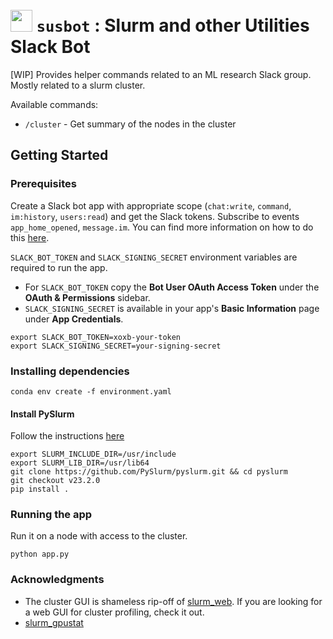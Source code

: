 #  <img style="padding-top:10px" height=35 src="https://static.wikia.nocookie.net/among-us-wiki/images/c/c7/Red_old_design.png"></img> `susbot` : Slurm and other Utilities Slack Bot </span>

[WIP] Provides helper commands related to an ML research Slack group. Mostly related to a slurm cluster. 

Available commands:
- `/cluster` - Get summary of the nodes in the cluster


## Getting Started

### Prerequisites
Create a Slack bot app with appropriate scope (`chat:write`, `command`, `im:history`, `users:read`) and get the Slack tokens. Subscribe to events `app_home_opened`, `message.im`. You can find more information on how to do this [here](https://api.slack.com/start/building/bolt-python).


`SLACK_BOT_TOKEN` and `SLACK_SIGNING_SECRET` environment variables are required to run the app. 
- For `SLACK_BOT_TOKEN` copy the **Bot User OAuth Access Token** under the **OAuth & Permissions** sidebar. 
- `SLACK_SIGNING_SECRET` is available in your app's **Basic Information** page under **App Credentials**.
```commandline
export SLACK_BOT_TOKEN=xoxb-your-token
export SLACK_SIGNING_SECRET=your-signing-secret
```

### Installing dependencies
```commandline
conda env create -f environment.yaml
```
#### Install PySlurm
Follow the instructions [here](https://github.com/PySlurm/pyslurm)
```commandline
export SLURM_INCLUDE_DIR=/usr/include
export SLURM_LIB_DIR=/usr/lib64
git clone https://github.com/PySlurm/pyslurm.git && cd pyslurm
git checkout v23.2.0
pip install .
```

### Running the app

Run it on a node with access to the cluster.
```commandline 
python app.py
```

### Acknowledgments
- The cluster GUI is shameless rip-off of [slurm_web](https://github.com/TengdaHan/slurm_web). If you are looking for a web GUI for cluster profiling, check it out.
- [slurm_gpustat](https://github.com/albanie/slurm_gpustat)
